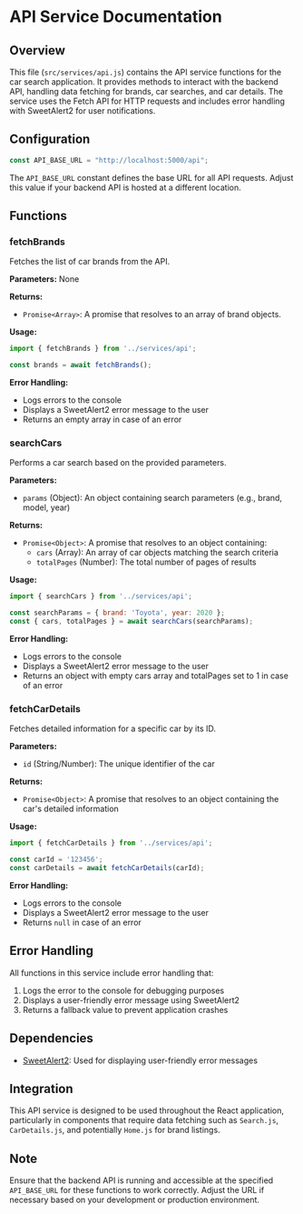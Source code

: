 # API Service Documentation

## Overview

This file (`src/services/api.js`) contains the API service functions for the car search application. It provides methods to interact with the backend API, handling data fetching for brands, car searches, and car details. The service uses the Fetch API for HTTP requests and includes error handling with SweetAlert2 for user notifications.

## Configuration

```javascript
const API_BASE_URL = "http://localhost:5000/api";
```

The `API_BASE_URL` constant defines the base URL for all API requests. Adjust this value if your backend API is hosted at a different location.

## Functions

### fetchBrands

Fetches the list of car brands from the API.

**Parameters:** None

**Returns:** 
- `Promise<Array>`: A promise that resolves to an array of brand objects.

**Usage:**
```javascript
import { fetchBrands } from '../services/api';

const brands = await fetchBrands();
```

**Error Handling:**
- Logs errors to the console
- Displays a SweetAlert2 error message to the user
- Returns an empty array in case of an error

### searchCars

Performs a car search based on the provided parameters.

**Parameters:**
- `params` (Object): An object containing search parameters (e.g., brand, model, year)

**Returns:**
- `Promise<Object>`: A promise that resolves to an object containing:
  - `cars` (Array): An array of car objects matching the search criteria
  - `totalPages` (Number): The total number of pages of results

**Usage:**
```javascript
import { searchCars } from '../services/api';

const searchParams = { brand: 'Toyota', year: 2020 };
const { cars, totalPages } = await searchCars(searchParams);
```

**Error Handling:**
- Logs errors to the console
- Displays a SweetAlert2 error message to the user
- Returns an object with empty cars array and totalPages set to 1 in case of an error

### fetchCarDetails

Fetches detailed information for a specific car by its ID.

**Parameters:**
- `id` (String/Number): The unique identifier of the car

**Returns:**
- `Promise<Object>`: A promise that resolves to an object containing the car's detailed information

**Usage:**
```javascript
import { fetchCarDetails } from '../services/api';

const carId = '123456';
const carDetails = await fetchCarDetails(carId);
```

**Error Handling:**
- Logs errors to the console
- Displays a SweetAlert2 error message to the user
- Returns `null` in case of an error

## Error Handling

All functions in this service include error handling that:
1. Logs the error to the console for debugging purposes
2. Displays a user-friendly error message using SweetAlert2
3. Returns a fallback value to prevent application crashes

## Dependencies

- [SweetAlert2](https://sweetalert2.github.io/): Used for displaying user-friendly error messages

## Integration

This API service is designed to be used throughout the React application, particularly in components that require data fetching such as `Search.js`, `CarDetails.js`, and potentially `Home.js` for brand listings.

## Note

Ensure that the backend API is running and accessible at the specified `API_BASE_URL` for these functions to work correctly. Adjust the URL if necessary based on your development or production environment.
